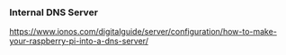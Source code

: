 ### Internal DNS Server

https://www.ionos.com/digitalguide/server/configuration/how-to-make-your-raspberry-pi-into-a-dns-server/
